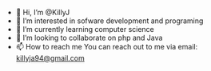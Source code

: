- 👋 Hi, I’m @KillyJ
- 👀 I’m interested in sofware development and programing 
- 🌱 I’m currently learning computer science 
- 💞️ I’m looking to collaborate on php and Java 
- 📫 How to reach me You can reach out to me via email: killyja94@gmail.com

<!---
KillyJ/KillyJ is a ✨ special ✨ repository because its `README.md` (this file) appears on your GitHub profile.
You can click the Preview link to take a look at your changes.
--->
